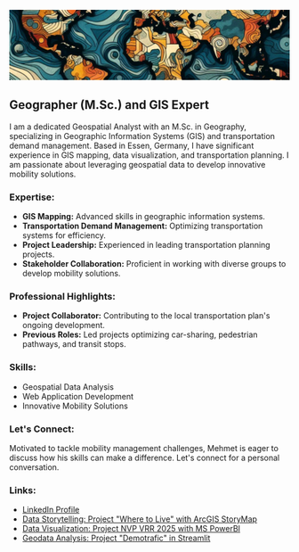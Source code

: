 ![](assets/img/1707917524986.jpeg)
## Geographer (M.Sc.) and GIS Expert

I am a dedicated Geospatial Analyst with an M.Sc. in Geography, specializing in Geographic Information Systems (GIS) and transportation demand management. Based in Essen, Germany, I have significant experience in GIS mapping, data visualization, and transportation planning. I am passionate about leveraging geospatial data to develop innovative mobility solutions.

### Expertise:
- **GIS Mapping:** Advanced skills in geographic information systems.
- **Transportation Demand Management:** Optimizing transportation systems for efficiency.
- **Project Leadership:** Experienced in leading transportation planning projects.
- **Stakeholder Collaboration:** Proficient in working with diverse groups to develop mobility solutions.

### Professional Highlights:
- **Project Collaborator:** Contributing to the local transportation plan's ongoing development.
- **Previous Roles:** Led projects optimizing car-sharing, pedestrian pathways, and transit stops.

### Skills:
- Geospatial Data Analysis
- Web Application Development
- Innovative Mobility Solutions

### Let's Connect:
Motivated to tackle mobility management challenges, Mehmet is eager to discuss how his skills can make a difference. Let's connect for a personal conversation.

### Links:
- [LinkedIn Profile](https://www.linkedin.com/in/mehmet-girtten-10095954)
- [Data Storytelling: Project "Where to Live" with ArcGIS StoryMap](https://storymaps.arcgis.com/stories/6989b5d477ba4e7e982a863644742c7a)
- [Data Visualization: Project NVP VRR 2025 with MS PowerBI](https://youtu.be/PdlpyIzBJA8?si=a_VSvKG2flzOOuf0)
- [Geodata Analysis: Project "Demotrafic" in Streamlit](https://sep24daprojectdemotrafic.streamlit.app/)
